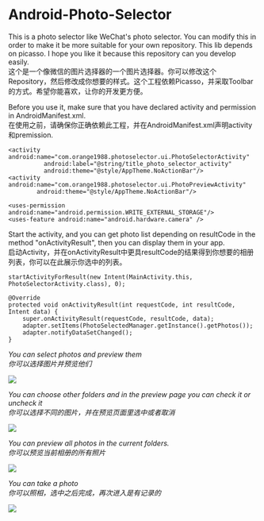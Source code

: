 # Android-Photo-Selector

This is a photo selector like WeChat's photo selector. You can modify this in order to make it be more suitable for your own repository. This lib depends on picasso. I hope you like it because this repository can you develop easily.</br>
这个是一个像微信的图片选择器的一个图片选择器。你可以修改这个Repository，然后修改成你想要的样式。这个工程依赖Picasso，并采取Toolbar的方式。希望你能喜欢，让你的开发更方便。

Before you use it, make sure that you have declared activity and permission in AndroidManifest.xml.</br>
在使用之前，请确保你正确依赖此工程，并在AndroidManifest.xml声明activity和premission.

    <activity android:name="com.orange1988.photoselector.ui.PhotoSelectorActivity"
              android:label="@string/title_photo_selector_activity"
              android:theme="@style/AppTheme.NoActionBar"/>
    <activity android:name="com.orange1988.photoselector.ui.PhotoPreviewActivity"
            android:theme="@style/AppTheme.NoActionBar"/>
              
    <uses-permission android:name="android.permission.WRITE_EXTERNAL_STORAGE"/>
    <uses-feature android:name="android.hardware.camera" />
    
Start the activity, and you can get photo list depending on resultCode in the method "onActivityResult", then you can display them in your app.</br>
启动Activity，并在onActivityResult中更具resultCode的结果得到你想要的相册列表，你可以在此展示你选中的列表。
  
    startActivityForResult(new Intent(MainActivity.this, PhotoSelectorActivity.class), 0);
    
    @Override
    protected void onActivityResult(int requestCode, int resultCode, Intent data) {
        super.onActivityResult(requestCode, resultCode, data);
        adapter.setItems(PhotoSelectedManager.getInstance().getPhotos());
        adapter.notifyDataSetChanged();
    }

*You can select photos and preview them* </br>
*你可以选择图片并预览他们*

![](https://github.com/orange1988/Android-Photo-Selector/raw/master/gif/test1.gif)

*You can choose other folders and in the preview page you can check it or uncheck it*</br>
*你可以选择不同的图片，并在预览页面里选中或者取消*

![](https://github.com/orange1988/Android-Photo-Selector/raw/master/gif/test2.gif)

*You can preview all photos in the current folders.*</br>
*你可以预览当前相册的所有照片*

![](https://github.com/orange1988/Android-Photo-Selector/raw/master/gif/test3.gif)

*You can take a photo*</br>
*你可以照相，选中之后完成，再次进入是有记录的*

![](https://github.com/orange1988/Android-Photo-Selector/raw/master/gif/test4.gif)
